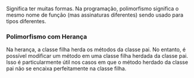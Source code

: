 Significa ter muitas formas. Na programação, polimorfismo significa o mesmo nome de função (mas assinaturas diferentes) sendo usado para tipos diferentes.

### Polimorfismo com Herança

Na herança, a classe filha herda os métodos da classe pai. No entanto, é possível modificar um método em uma classe filha herdada da classe pai. Isso é particularmente útil nos casos em que o método herdado da classe pai não se encaixa perfeitamente na classe filha.